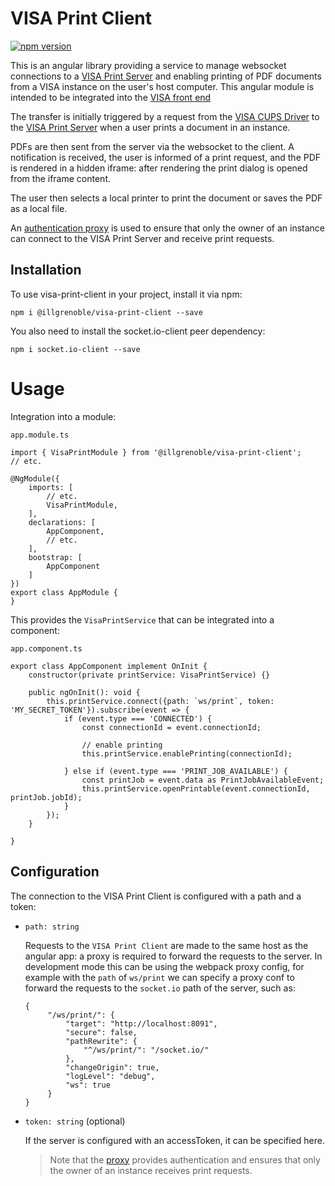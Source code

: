 # VISA Print Client

[![npm version](https://badge.fury.io/js/%40illgrenoble%2Fvisa-print-client.svg)](https://badge.fury.io/js/%40illgrenoble%2Fvisa-print-client)

This is an angular library providing a service to manage websocket connections to a [VISA Print Server](https://github.com/ILLGrenoble/visa-print-server) and enabling printing of PDF documents from a VISA instance on the user's host computer. This angular module is intended to be integrated into the [VISA front end](https://github.com/ILLGrenoble/visa-web)

The transfer is initially triggered by a request from the [VISA CUPS Driver](https://github.com/ILLGrenoble/visa-cups) to the [VISA Print Server](https://github.com/ILLGrenoble/visa-print-server) when a user prints a document in an instance. 

PDFs are then sent from the server via the websocket to the client. A notification is received, the user is informed of a print request, and the PDF is rendered in a hidden iframe: after rendering the print dialog is opened from the iframe content.

The user then selects a local printer to print the document or saves the PDF as a local file.

An [authentication proxy](https://github.com/ILLGrenoble/visa-jupyter-proxy) is used to ensure that only the owner of an instance can connect to the VISA Print Server and receive print requests.

## Installation

To use visa-print-client in your project, install it via npm:

```
npm i @illgrenoble/visa-print-client --save
```

You also need to install the socket.io-client peer dependency:

```
npm i socket.io-client --save
```

# Usage

Integration into a module:

`app.module.ts`

```
import { VisaPrintModule } from '@illgrenoble/visa-print-client';
// etc.

@NgModule({
    imports: [
        // etc.
        VisaPrintModule,
    ],
    declarations: [
        AppComponent,
        // etc.
    ],
    bootstrap: [
        AppComponent
    ]
})
export class AppModule {
}

```
This provides the `VisaPrintService` that can be integrated into a component:

`app.component.ts`
```
export class AppComponent implement OnInit {
    constructor(private printService: VisaPrintService) {}
    
    public ngOnInit(): void {
        this.printService.connect({path: `ws/print`, token: 'MY_SECRET_TOKEN'}).subscribe(event => {
            if (event.type === 'CONNECTED') {
                const connectionId = event.connectionId;

                // enable printing
                this.printService.enablePrinting(connectionId);
                
            } else if (event.type === 'PRINT_JOB_AVAILABLE') {
                const printJob = event.data as PrintJobAvailableEvent;
                this.printService.openPrintable(event.connectionId, printJob.jobId);
            }
        });
    }

}
```

## Configuration

The connection to the VISA Print Client is configured with a path and a token:

- `path: string`

  Requests to the `VISA Print Client` are made to the same host as the angular app: a proxy is required to forward the requests to the server. In development mode this can be using the webpack proxy config, for example with the `path` of `ws/print` we can specify a proxy conf to forward the requests to the `socket.io` path of the server, such as:

   ```
   {
        "/ws/print/": {
            "target": "http://localhost:8091",
            "secure": false,
            "pathRewrite": {
                "^/ws/print/": "/socket.io/"
            },
            "changeOrigin": true,
            "logLevel": "debug",
            "ws": true
        }
   }
   
   ```

- `token: string` (optional)

  If the server is configured with an accessToken, it can be specified here.

  > Note that the [proxy](https://github.com/ILLGrenoble/visa-jupyter-proxy) provides authentication and ensures that only the owner of an instance receives print requests.



